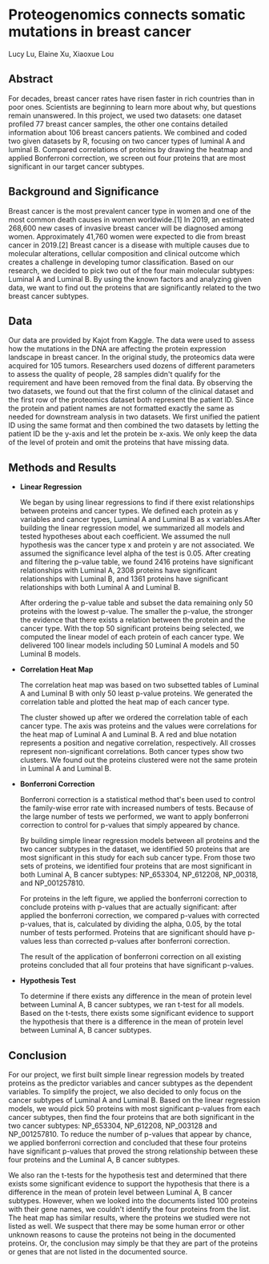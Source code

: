 # Proteogenomics connects somatic mutations in breast cancer

Lucy Lu, Elaine Xu, Xiaoxue Lou

Abstract
------------

For decades, breast cancer rates have risen faster in rich countries than in poor ones. Scientists are beginning to learn more about why, but questions remain unanswered. In this project, we used two datasets: one dataset profiled 77 breast cancer samples, the other one contains detailed information about 106 breast cancers patients. We combined and coded two given datasets by R, focusing on two cancer types of luminal A and luminal B. Compared correlations of proteins by drawing the heatmap and applied Bonferroni correction, we screen out four proteins that are most significant in our target cancer subtypes.

Background and Significance
------------------------------------

Breast cancer is the most prevalent cancer type in women and one of the most common death causes in women worldwide.[1] In 2019, an estimated 268,600 new cases of invasive
breast cancer will be diagnosed among women. Approximately 41,760 women were expected to die from breast cancer in 2019.[2] Breast cancer is a disease with multiple causes due to molecular alterations, cellular composition and clinical outcome which creates a challenge in developing tumor classification. Based on our research, we decided to pick two out of the four main molecular subtypes: Luminal A and Luminal B. By using the known factors and analyzing given data, we want to find out the proteins that are significantly related to the two breast cancer subtypes.

Data
------------
  Our data are provided by Kajot from Kaggle. The data were used to assess how the mutations in the DNA are affecting the protein expression landscape in breast cancer. In the original study, the proteomics data were acquired for 105 tumors. Researchers used dozens of different parameters to assess the quality of people, 28 samples didn't qualify for the requirement and have been removed from the final data.
By observing the two datasets, we found out that the first column of the clinical dataset and the first row of the proteomics dataset both represent the patient ID. Since the protein and patient names are not formatted exactly the same as needed for downstream analysis in two datasets. We first unified the patient ID using the same format and then combined the two datasets by letting the patient ID be the y-axis and let the protein be x-axis. We only keep the data of the level of protein and omit the proteins that have missing data.


Methods and Results
------------

* __Linear Regression__

    We began by using linear regressions to find if there exist relationships between proteins and cancer types. We defined each protein as y variables and cancer types, Luminal A and Luminal B as x variables.After building the linear regression model, we summarized all models and tested hypotheses about each coefficient. We assumed the null hypothesis was the cancer type x and protein y are not associated. 
We assumed the significance level alpha of the test is 0.05. After creating and filtering the p-value table, we found 2416 proteins have significant relationships with Luminal A, 2308 proteins have significant relationships with Luminal B, and 1361 proteins have significant relationships with both Luminal A and Luminal B.

    After ordering the p-value table and subset the data remaining only 50 proteins with the lowest p-value. The smaller the p-value, the stronger the evidence that there exists a relation between the protein and the cancer type. With the top 50 significant proteins being selected, we computed the linear model of each protein of each cancer type. We delivered 100 linear models including 50 Luminal A models and 50 Luminal B models.

* __Correlation Heat Map__

    The correlation heat map was based on two subsetted tables of Luminal A and Luminal B with only 50 least p-value proteins. We generated the correlation table and plotted the heat map of each cancer type. 

    The cluster showed up after we ordered the correlation table of each cancer type. The axis was proteins and the values were correlations for the heat map of Luminal A and Luminal B. A red and blue notation represents a position and negative correlation, respectively. All crosses represent non-significant correlations. Both cancer types show two clusters. We found out the proteins clustered were not the same protein in Luminal A and Luminal B. 
    
* __Bonferroni Correction__

    Bonferroni correction is a statistical method that's been used to control the family-wise error rate with increased numbers of tests. Because of the large number of tests we performed, we want to apply bonferroni correction to control for p-values that simply appeared by chance. 
    
    By building simple linear regression models between all proteins and the two cancer subtypes in the dataset, we identified 50 proteins that are most significant in this study for each sub cancer type. From those two sets of proteins, we identified four proteins that are most significant in both Luminal A, B cancer subtypes: NP_653304, NP_612208, NP_00318, and NP_001257810. 
	  
    For proteins in the left figure, we applied the bonferroni correction to conclude proteins with p-values that are actually significant: after
applied the bonferroni correction, we compared p-values with corrected p-values, that is, calculated by dividing the alpha, 0.05, by the total number of tests performed. Proteins that are significant should have p-values less than corrected p-values after bonferroni correction.

    The result of the application of bonferroni correction on all existing proteins concluded that all four proteins that have significant p-values.

* __Hypothesis Test__

    To determine if there exists any difference in the mean of protein level between Luminal A, B cancer subtypes, we ran t-test for all models. Based on the t-tests, there exists some significant evidence to support the hypothesis that there is a difference in the mean of protein level between Luminal A, B cancer subtypes. 
    
Conclusion
------------
For our project, we first built simple linear regression models by treated proteins as the predictor variables and cancer subtypes as the dependent variables. To simplify the project, we also decided to only focus on the cancer subtypes of Luminal A and Luminal B. Based on the linear regression models, we would pick 50 proteins with most significant p-values from each cancer subtypes, then find the four proteins that are both significant in the two cancer subtypes: NP_653304, NP_612208, NP_003128 and NP_001257810. To reduce the number of p-values that appear by chance, we applied bonferroni correction and concluded that these four proteins have significant p-values that proved the strong relationship between these four proteins and the Luminal A, B cancer subtypes.

We also ran the t-tests for the hypothesis test and determined that there exists some significant evidence to support the hypothesis that there is a difference in the mean of protein level between Luminal A, B cancer subtypes. However, when we looked into the documents listed 100 proteins with their gene names, we couldn't identify the four proteins from the list. The heat map has similar results, where the proteins we studied were not listed as well. We suspect that there may be some human error or other unknown reasons to cause the proteins not being in the documented proteins. Or, the conclusion may simply be that they are part of the proteins or genes that are not listed in the documented source. 

